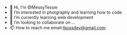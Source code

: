 - 👋 Hi, I’m @MessyTessie
- 👀 I’m interested in photgraphy and learning how to code
- 🌱 I’m currently learning web development
- 💞️ I’m looking to collaborate on ...
- 📫 How to reach me email:tkossdev@gmail.com

<!---
MessyTessie/MessyTessie is a ✨ special ✨ repository because its `README.md` (this file) appears on your GitHub profile.
You can click the Preview link to take a look at your changes.
--->
